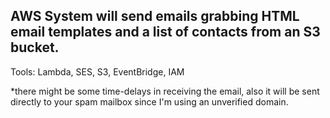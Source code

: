 AWS System will send emails grabbing HTML email templates and a list of contacts from an S3 bucket.
-
Tools: Lambda, SES, S3, EventBridge, IAM

*there might be some time-delays in receiving the email, also it will be sent directly to your spam mailbox since I'm using an unverified domain.
